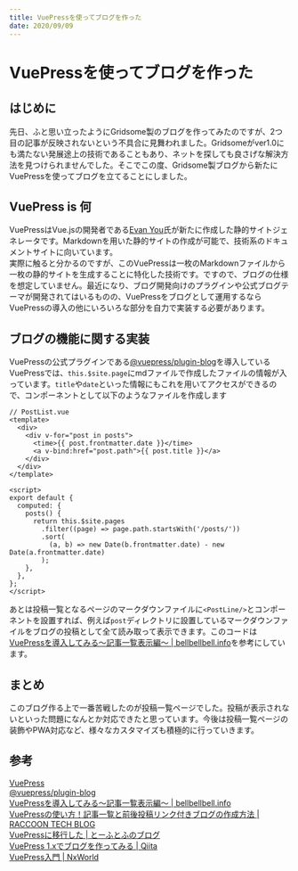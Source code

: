 ```yaml
---
title: VuePressを使ってブログを作った
date: 2020/09/09
---
```

# VuePressを使ってブログを作った

## はじめに
先日、ふと思い立ったようにGridsome製のブログを作ってみたのですが、2つ目の記事が反映されないという不具合に見舞われました。Gridsomeがver1.0にも満たない発展途上の技術であることもあり、ネットを探しても良さげな解決方法を見つけられませんでした。そこでこの度、Gridsome製ブログから新たにVuePressを使ってブログを立てることにしました。
  
## VuePress is 何
VuePressはVue.jsの開発者である[Evan You](https://evanyou.me/)氏が新たに作成した静的サイトジェネレータです。Markdownを用いた静的サイトの作成が可能で、技術系のドキュメントサイトに向いています。  
実際に触ると分かるのですが、このVuePressは一枚のMarkdownファイルから一枚の静的サイトを生成することに特化した技術です。ですので、ブログの仕様を想定していません。最近になり、ブログ開発向けのプラグインや公式ブログテーマが開発されてはいるものの、VuePressをブログとして運用するならVuePressの導入の他にいろいろな部分を自力で実装する必要があります。

## ブログの機能に関する実装
VuePressの公式プラグインである[@vuepress/plugin-blog](https://vuepress-plugin-blog.ulivz.com/guide/getting-started.html#document-classifier)を導入しているVuePressでは、`this.$site.page`にmdファイルで作成したファイルの情報が入っています。`title`や`date`といった情報にもこれを用いてアクセスができるので、コンポーネントとして以下のようなファイルを作成します
```vue
// PostList.vue
<template>
  <div>
    <div v-for="post in posts">
      <time>{{ post.frontmatter.date }}</time>
      <a v-bind:href="post.path">{{ post.title }}</a>
    </div>
  </div>
</template>

<script>
export default {
  computed: {
    posts() {
      return this.$site.pages
        .filter((page) => page.path.startsWith('/posts/'))
        .sort(
          (a, b) => new Date(b.frontmatter.date) - new Date(a.frontmatter.date)
        );
    },
  },
};
</script>
```
あとは投稿一覧となるページのマークダウンファイルに`<PostLine/>`とコンポーネントを設置すれば、例えば`post`ディレクトリに設置しているマークダウンファイルをブログの投稿として全て読み取って表示できます。このコードは[VuePressを導入してみる〜記事一覧表示編〜 | bellbellbell.info](https://bellbellbell.info/posts/vuepress-introduction-postlist.html)を参考にしています。

## まとめ
このブログ作る上で一番苦戦したのが投稿一覧ページでした。投稿が表示されないといった問題になんとか対応できたと思っています。今後は投稿一覧ページの装飾やPWA対応など、様々なカスタマイズも積極的に行っていきます。
## 参考
[VuePress](https://vuepress.vuejs.org/)  
[@vuepress/plugin-blog](https://vuepress-plugin-blog.ulivz.com/)  
[VuePressを導入してみる〜記事一覧表示編〜 | bellbellbell.info](https://bellbellbell.info/posts/vuepress-introduction-postlist.html)  
[VuePressの使い方！記事一覧と前後投稿リンク付きブログの作成方法 | RACCOON TECH BLOG](https://techblog.raccoon.ne.jp/archives/1537944919.html)  
[VuePressに移行した | とーふとふのブログ](https://to-hutohu.com/2018/05/18/migrate-to-vuepress/#vuepress%E3%82%92%E5%A7%8B%E3%82%81%E3%82%8B)  
[VuePress 1.xでブログを作ってみる | Qiita](https://qiita.com/youdie/items/88df59a3ebaf47e3d992)  
[VuePress入門 | NxWorld](https://www.nxworld.net/services-resource/hello-vuepress.html)
